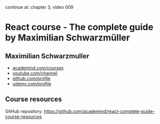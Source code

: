 continue at: chapter 3, video 009

# React course - The complete guide by Maximilian Schwarzmüller

## Maximilian Schwarzmuller

- [academind.com/courses](https://academind.com/)
- [youtube.com/channel](https://www.youtube.com/@maximilian-schwarzmueller)
- [github.com/profile](https://github.com/maxschwarzmueller)
- [udemy.com/profile](https://www.udemy.com/user/maximilian-schwarzmuller)

## Course resources

GitHub repository: https://github.com/academind/react-complete-guide-course-resources
